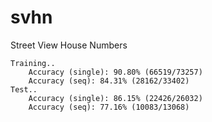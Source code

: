 # svhn
Street View House Numbers

```
Training..
	Accuracy (single): 90.80% (66519/73257)
	Accuracy (seq): 84.31% (28162/33402)
Test..
	Accuracy (single): 86.15% (22426/26032)
	Accuracy (seq): 77.16% (10083/13068)
```
